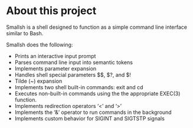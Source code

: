 # About this project
Smallsh is a shell designed to function as a simple command line interface similar to Bash.

Smallsh does the following:

* Prints an interactive input prompt
* Parses command line input into semantic tokens
* Implements parameter expansion
* Handles shell special parameters $$, $?, and $!
* Tilde (~) expansion
* Implements two shell built-in commands: exit and cd
* Executes non-built-in commands using the the appropriate EXEC(3) function.
* Implements redirection operators ‘<’ and ‘>’
* Implements the ‘&’ operator to run commands in the background
* Implements custom behavior for SIGINT and SIGTSTP signals

